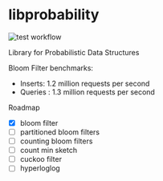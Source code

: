 # libprobability

![test workflow](https://github.com/jadidbourbaki/libpds/actions/workflows/libpds.yml/badge.svg)

Library for Probabilistic Data Structures

Bloom Filter benchmarks:

- Inserts: 1.2 million requests per second
- Queries : 1.3 million requests per second

Roadmap

- [x] bloom filter
- [ ] partitioned bloom filters
- [ ] counting bloom filters
- [ ] count min sketch
- [ ] cuckoo filter
- [ ] hyperloglog
